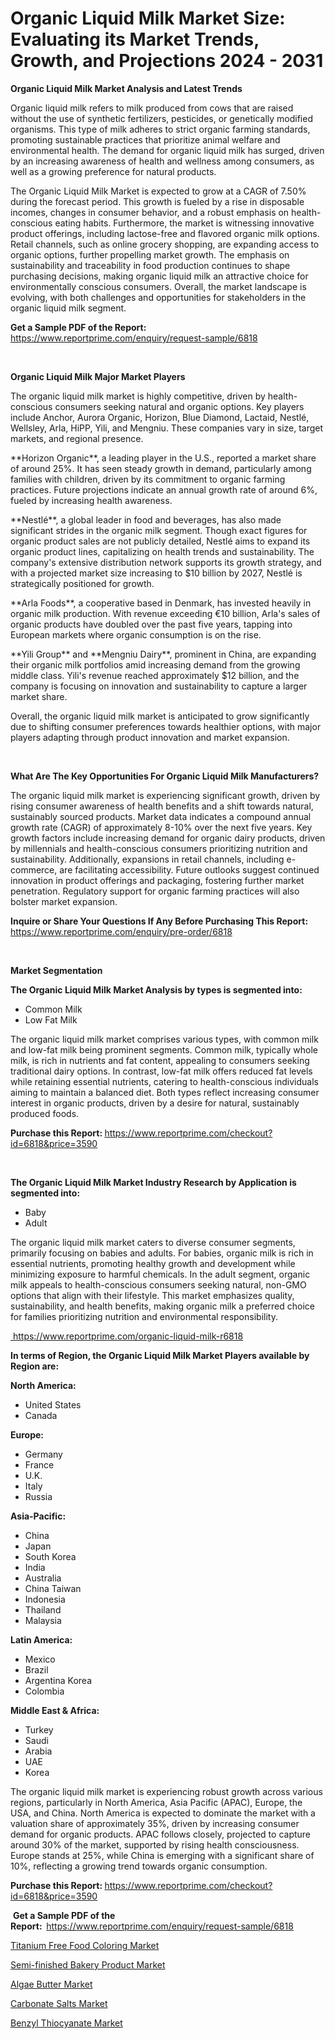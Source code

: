 <p><h1>Organic Liquid Milk Market Size: Evaluating its Market Trends, Growth, and Projections 2024 - 2031</h1></p><p><strong>Organic Liquid Milk Market Analysis and Latest Trends</strong></p>
<p><p>Organic liquid milk refers to milk produced from cows that are raised without the use of synthetic fertilizers, pesticides, or genetically modified organisms. This type of milk adheres to strict organic farming standards, promoting sustainable practices that prioritize animal welfare and environmental health. The demand for organic liquid milk has surged, driven by an increasing awareness of health and wellness among consumers, as well as a growing preference for natural products.</p><p>The Organic Liquid Milk Market is expected to grow at a CAGR of 7.50% during the forecast period. This growth is fueled by a rise in disposable incomes, changes in consumer behavior, and a robust emphasis on health-conscious eating habits. Furthermore, the market is witnessing innovative product offerings, including lactose-free and flavored organic milk options. Retail channels, such as online grocery shopping, are expanding access to organic options, further propelling market growth. The emphasis on sustainability and traceability in food production continues to shape purchasing decisions, making organic liquid milk an attractive choice for environmentally conscious consumers. Overall, the market landscape is evolving, with both challenges and opportunities for stakeholders in the organic liquid milk segment.</p></p>
<p><strong>Get a Sample PDF of the Report:&nbsp;</strong> <a href="https://www.reportprime.com/enquiry/request-sample/6818?utm_campaign=1486&utm_medium=2&utm_source=Github&utm_content=ia&utm_term=10102024&utm_id=organic-liquid-milk">https://www.reportprime.com/enquiry/request-sample/6818</a></p>
<p>&nbsp;</p>
<p><strong>Organic Liquid Milk Major Market Players</strong></p>
<p><p>The organic liquid milk market is highly competitive, driven by health-conscious consumers seeking natural and organic options. Key players include Anchor, Aurora Organic, Horizon, Blue Diamond, Lactaid, Nestlé, Wellsley, Arla, HiPP, Yili, and Mengniu. These companies vary in size, target markets, and regional presence.</p><p>**Horizon Organic**, a leading player in the U.S., reported a market share of around 25%. It has seen steady growth in demand, particularly among families with children, driven by its commitment to organic farming practices. Future projections indicate an annual growth rate of around 6%, fueled by increasing health awareness.</p><p>**Nestlé**, a global leader in food and beverages, has also made significant strides in the organic milk segment. Though exact figures for organic product sales are not publicly detailed, Nestlé aims to expand its organic product lines, capitalizing on health trends and sustainability. The company's extensive distribution network supports its growth strategy, and with a projected market size increasing to $10 billion by 2027, Nestlé is strategically positioned for growth.</p><p>**Arla Foods**, a cooperative based in Denmark, has invested heavily in organic milk production. With revenue exceeding €10 billion, Arla's sales of organic products have doubled over the past five years, tapping into European markets where organic consumption is on the rise.</p><p>**Yili Group** and **Mengniu Dairy**, prominent in China, are expanding their organic milk portfolios amid increasing demand from the growing middle class. Yili's revenue reached approximately $12 billion, and the company is focusing on innovation and sustainability to capture a larger market share.</p><p>Overall, the organic liquid milk market is anticipated to grow significantly due to shifting consumer preferences towards healthier options, with major players adapting through product innovation and market expansion.</p></p>
<p>&nbsp;</p>
<p><strong>What Are The Key Opportunities For Organic Liquid Milk Manufacturers?</strong></p>
<p><p>The organic liquid milk market is experiencing significant growth, driven by rising consumer awareness of health benefits and a shift towards natural, sustainably sourced products. Market data indicates a compound annual growth rate (CAGR) of approximately 8-10% over the next five years. Key growth factors include increasing demand for organic dairy products, driven by millennials and health-conscious consumers prioritizing nutrition and sustainability. Additionally, expansions in retail channels, including e-commerce, are facilitating accessibility. Future outlooks suggest continued innovation in product offerings and packaging, fostering further market penetration. Regulatory support for organic farming practices will also bolster market expansion.</p></p>
<p><strong>Inquire or Share Your Questions If Any Before Purchasing This Report:</strong> <a href="https://www.reportprime.com/enquiry/pre-order/6818?utm_campaign=1486&utm_medium=2&utm_source=Github&utm_content=ia&utm_term=10102024&utm_id=organic-liquid-milk">https://www.reportprime.com/enquiry/pre-order/6818</a></p>
<p>&nbsp;</p>
<p><strong>Market Segmentation</strong></p>
<p><strong>The Organic Liquid Milk Market Analysis by types is segmented into:</strong></p>
<p><ul><li>Common Milk</li><li>Low Fat Milk</li></ul></p>
<p><p>The organic liquid milk market comprises various types, with common milk and low-fat milk being prominent segments. Common milk, typically whole milk, is rich in nutrients and fat content, appealing to consumers seeking traditional dairy options. In contrast, low-fat milk offers reduced fat levels while retaining essential nutrients, catering to health-conscious individuals aiming to maintain a balanced diet. Both types reflect increasing consumer interest in organic products, driven by a desire for natural, sustainably produced foods.</p></p>
<p><strong>Purchase this Report:&nbsp;</strong><a href="https://www.reportprime.com/checkout?id=6818&price=3590&utm_campaign=1486&utm_medium=2&utm_source=Github&utm_content=ia&utm_term=10102024&utm_id=organic-liquid-milk">https://www.reportprime.com/checkout?id=6818&price=3590</a></p>
<p>&nbsp;</p>
<p><strong>The Organic Liquid Milk Market Industry Research by Application is segmented into:</strong></p>
<p><ul><li>Baby</li><li>Adult</li></ul></p>
<p><p>The organic liquid milk market caters to diverse consumer segments, primarily focusing on babies and adults. For babies, organic milk is rich in essential nutrients, promoting healthy growth and development while minimizing exposure to harmful chemicals. In the adult segment, organic milk appeals to health-conscious consumers seeking natural, non-GMO options that align with their lifestyle. This market emphasizes quality, sustainability, and health benefits, making organic milk a preferred choice for families prioritizing nutrition and environmental responsibility.</p></p>
<p><a href="https://www.reportprime.com/organic-liquid-milk-r6818?utm_campaign=1486&utm_medium=2&utm_source=Github&utm_content=ia&utm_term=10102024&utm_id=organic-liquid-milk">&nbsp;https://www.reportprime.com/organic-liquid-milk-r6818</a></p>
<p><strong>In terms of Region, the Organic Liquid Milk Market Players available by Region are:</strong></p>
<p>
    <p> <strong> North America: </strong>
        <ul>
            <li>United States</li>
            <li>Canada</li>
        </ul>
        </p> 
    <p> <strong> Europe: </strong>
        <ul>
            <li>Germany</li>
            <li>France</li>
            <li>U.K.</li>
            <li>Italy</li>
            <li>Russia</li>
        </ul>
        </p> 
    <p> <strong> Asia-Pacific: </strong>
        <ul>
            <li>China</li>
            <li>Japan</li>
            <li>South Korea</li>
            <li>India</li>
            <li>Australia</li>
            <li>China Taiwan</li>
            <li>Indonesia</li>
            <li>Thailand</li>
            <li>Malaysia</li>
        </ul>
        </p> 
    <p> <strong> Latin America: </strong>
        <ul>
            <li>Mexico</li>
            <li>Brazil</li>
            <li>Argentina Korea</li>
            <li>Colombia</li>
        </ul>
        </p> 
    <p> <strong> Middle East & Africa: </strong>
        <ul>
            <li>Turkey</li>
            <li>Saudi</li>
            <li>Arabia</li>
            <li>UAE</li>
            <li>Korea</li>
        </ul>
    </p>
    </p>
<p><p>The organic liquid milk market is experiencing robust growth across various regions, particularly in North America, Asia Pacific (APAC), Europe, the USA, and China. North America is expected to dominate the market with a valuation share of approximately 35%, driven by increasing consumer demand for organic products. APAC follows closely, projected to capture around 30% of the market, supported by rising health consciousness. Europe stands at 25%, while China is emerging with a significant share of 10%, reflecting a growing trend towards organic consumption.</p></p>
<p><strong>Purchase this Report: </strong><a href="https://www.reportprime.com/checkout?id=6818&price=3590&utm_campaign=1486&utm_medium=2&utm_source=Github&utm_content=ia&utm_term=10102024&utm_id=organic-liquid-milk">https://www.reportprime.com/checkout?id=6818&price=3590</a></p>
<p>&nbsp;<strong>Get a Sample PDF of the Report:&nbsp;&nbsp;</strong><a href="https://www.reportprime.com/enquiry/request-sample/6818?utm_campaign=1486&utm_medium=2&utm_source=Github&utm_content=ia&utm_term=10102024&utm_id=organic-liquid-milk">https://www.reportprime.com/enquiry/request-sample/6818</a></p>
<p><strong></strong></p>
<p><p><a href="https://issuu.com/reportprime-2/docs/titanium-free-food-coloring-market-_8b32a508ffb052?utm_campaign=1486&utm_medium=2&utm_source=Github&utm_content=ia&utm_term=10102024&utm_id=organic-liquid-milk">Titanium Free Food Coloring Market</a></p><p><a href="https://issuu.com/reportprime-2/docs/semi-finished-bakery-product-market_8fccc9b48611cc?utm_campaign=1486&utm_medium=2&utm_source=Github&utm_content=ia&utm_term=10102024&utm_id=organic-liquid-milk">Semi-finished Bakery Product Market</a></p><p><a href="https://github.com/BellAuer/Market-Research-Report-List-1/blob/main/algae-butter-market.md?utm_campaign=1486&utm_medium=2&utm_source=Github&utm_content=ia&utm_term=10102024&utm_id=organic-liquid-milk">Algae Butter Market</a></p><p><a href="https://www.linkedin.com/pulse/carbonate-salts-market-shifts-strategic-analysis-2024-2031-observi-wswee?utm_campaign=1486&utm_medium=2&utm_source=Github&utm_content=ia&utm_term=10102024&utm_id=organic-liquid-milk">Carbonate Salts Market</a></p><p><a href="https://www.linkedin.com/pulse/benzyl-thiocyanate-market-innovations-trends-comprehensive-tjo1f?utm_campaign=1486&utm_medium=2&utm_source=Github&utm_content=ia&utm_term=10102024&utm_id=organic-liquid-milk">Benzyl Thiocyanate Market</a></p></p>